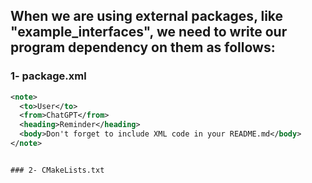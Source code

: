 ## When we are using external packages, like "example_interfaces", we need to write our program dependency on them as follows:

### 1- package.xml
```xml
<note>
  <to>User</to>
  <from>ChatGPT</from>
  <heading>Reminder</heading>
  <body>Don't forget to include XML code in your README.md</body>
</note>


### 2- CMakeLists.txt

